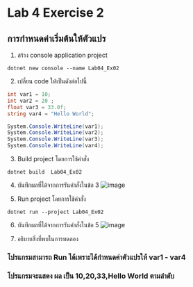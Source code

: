 # Lab 4 Exercise 2

## การกำหนดค่าเริ่มต้นให้ตัวแปร


1. สร้าง console application project

```
dotnet new console --name Lab04_Ex02
```
2. เปลี่ยน code ให้เป็นดังต่อไปนี้

```cs
int var1 = 10;
int var2 = 20 ;
float var3 = 33.0f;
string var4 = "Hello World";

System.Console.WriteLine(var1);
System.Console.WriteLine(var2);
System.Console.WriteLine(var3);
System.Console.WriteLine(var4);
```

3. Build project โดยการใช้คำสั่ง

```
dotnet build  Lab04_Ex02
```

4. บันทึกผลที่ได้จากการรันคำสั่งในข้อ 3
![image](https://github.com/VisawaPRO/03376836-OOP-2566-Lab-04/assets/144195555/24f5625e-9800-4745-9b32-da751be8eed3)

5. Run project โดยการใช้คำสั่ง

```
dotnet run --project Lab04_Ex02
```

6. บันทึกผลที่ได้จากการรันคำสั่งในข้อ 5
![image](https://github.com/VisawaPRO/03376836-OOP-2566-Lab-04/assets/144195555/b6c9b1f0-8b7f-4a2c-aa92-715a2834616e)


7. อธิบายสิ่งที่พบในการทดลอง
### โปรแกรมสามารถ Run ได้เพราะได้กำหนดค่าตัวแปรให้ var1 - var4
### โปรแกรมจะแสดง ผล เป็น 10,20,33,Hello World ตามลำดับ 
